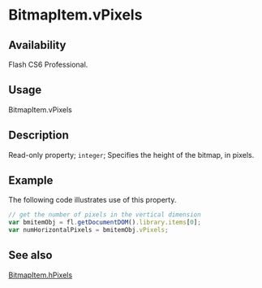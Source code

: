 # BitmapItem.vPixels

## Availability

Flash CS6 Professional.

## Usage

BitmapItem.vPixels

## Description

Read-only property; `integer`; Specifies the height of the bitmap, in pixels.

## Example

The following code illustrates use of this property.

```javascript
// get the number of pixels in the vertical dimension
var bmitemObj = fl.getDocumentDOM().library.items[0];
var numHorizontalPixels = bmitemObj.vPixels;
```

## See also

[BitmapItem.hPixels](../BitmapItem_object/BitmapItem5.md)
